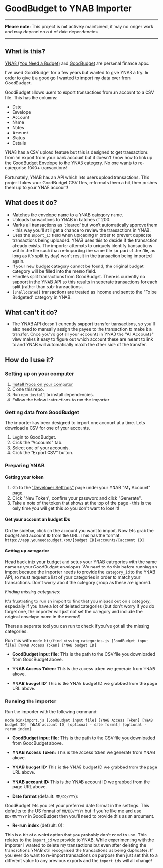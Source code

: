 # GoodBudget to YNAB Importer

---

**Please note:** This project is not actively maintained, it may no longer work and may depend on out of date dependencies.

---

## What is this?
[YNAB (You Need a Budget)](https://www.youneedabudget.com/) and [GoodBudget](https://goodbudget.com/) are personal finance apps.

I've used GoodBudget for a few years but wanted to give YNAB a try. In order to give it a good go I wanted to import my data over from GoodBudget.

GoodBudget allows users to export transactions from an account to a CSV file. This has the columns:
* Date
* Envelope
* Account
* Name
* Notes
* Amount
* Status
* Details

YNAB has a CSV upload feature but this is designed to get transactions from an export from your bank account but it doesn't know how to link up the GoodBudget Envelope to the YNAB category. No one wants to re-categorise 1000+ transactions!

Fortunately, YNAB has an API which lets users upload transactions. This project takes your GoodBudget CSV files, reformats them a bit, then pushes them up to your YNAB account!

## What does it do?
* Matches the envelope name to a YNAB category name.
* Uploads transactions to YNAB in batches of 200.
* Marks all transactions as 'cleared' but won't automatically approve them - this way you'll still get a chance to review the transactions in YNAB.
* Uses the `import_id` field when uploading in order to prevent duplicate transactions being uploaded. YNAB uses this to decide if the transaction already exists. The importer attempts to uniquely identify transactions within the file such that re-importing the same file (or part of the file, as long as it's split by day) won't result in the transaction being imported again.
* If your new budget category cannot be found, the original budget category will be filled into the memo field.
* Handles split transactions from GoodBudget. There is currently no support in the YNAB API so this results in seperate transactions for each split (rather than sub-transactions).
* `[Unallocated]` transactions are treated as income and sent to the "To be Budgeted" category in YNAB.

## What can't it do?
* The YNAB API doesn't currently support transfer transactions, so you'll also need to manually assign the payee to the transaction to make it a transfer. Once you've got all your accounts in YNAB the "All Accounts" view makes it easy to figure out which account these are meant to link to and YNAB will automatically match the other side of the transfer.

## How do I use it?
### Setting up on your computer
1. [Install Node on your computer](https://nodejs.org/en/download/)
2. Clone this repo.
3. Run `npm install` to install dependencies.
4. Follow the below instructions to run the importer.

### Getting data from GoodBudget
The importer has been designed to import one account at a time. Lets download a CSV for one of your accounts.

1. Login to GoodBudget.
2. Click the "Accounts" tab.
3. Select one of your accounts.
4. Click the "Export CSV" button.

### Preparing YNAB

#### Getting your token
1. Go to the ["Developer Settings"](https://app.youneedabudget.com/settings/developer) page under your YNAB "My Account" page.
2. Click "New Token", confirm your password and click "Generate".
3. Take a note of the token that shows at the top of the page - this is the only time you will get this so you don't want to lose it!

#### Get your account an budget IDs
On the sidebar, click on the account you want to import. Now lets grab the budget and account ID from the URL. This has the format: `https://app.youneedabudget.com/[budget ID]/accounts/[account ID]`

#### Setting up categories
Head back into your budget and setup your YNAB categories with the same name as your GoodBudget envelopes. We need to do this before running an import because the importer needs to provide the `category_id` to the YNAB API, so must request a list of your categories in order to match your transactions. Don't worry about the category group as these are ignored.

*Finding missing categories:*

It's frustrating to run an import to find that you missed out on a category, especially if you have a lot of deleted categories (but don't worry if you do forget one, the importer will just not set the category and include the original envelope name in the memo!).

Theres a seperate tool you can run to check if you've got all the missing categories.

Run this with:
`node bin/find_missing_categories.js [GoodBudget input file] [YNAB Access Token] [YNAB budget ID]`

* **GoodBudget input file:** This is the path to the CSV file you downloaded from GoodBudget above.

* **YNAB Access Token:** This is the access token we generate from YNAB above.

* **YNAB budget ID:** This is the YNAB budget ID we grabbed from the page URL above.

### Running the importer
Run the importer with the following command:

`node bin/import.js [GoodBudget input file] [YNAB Access Token] [YNAB budget ID] [YNAB account ID] [optional - date format] [optional - rerun index]`

* **GoodBudget input file:** This is the path to the CSV file you downloaded from GoodBudget above.

* **YNAB Access Token:** This is the access token we generate from YNAB above.

* **YNAB budget ID:** This is the YNAB budget ID we grabbed from the page URL above.

* **YNAB account ID:** This is the YNAB account ID we grabbed from the page URL above.

* **Date format** (default: `MM/DD/YYY`):

GoodBudget lets you set your preferred date format in the settings. This defaults to the US format of `MM/DD/YYYY` but if you're like me and use `DD/MM/YYYY` in GoodBudget then you'll need to provide this as an argument.

* **Re-run index** (default: 0):

This is a bit of a weird option that you probably don't need to use. This relates to the `import_id` we provide to YNAB. While experimenting with the importer I wanted to delete my transactions but even after deleting the transactions YNAB still recognised the transactions as being duplicates. If you ever do want to re-import transactions on purpose then just set this to a different value to any previous exports and the `import_ids` will all change!
